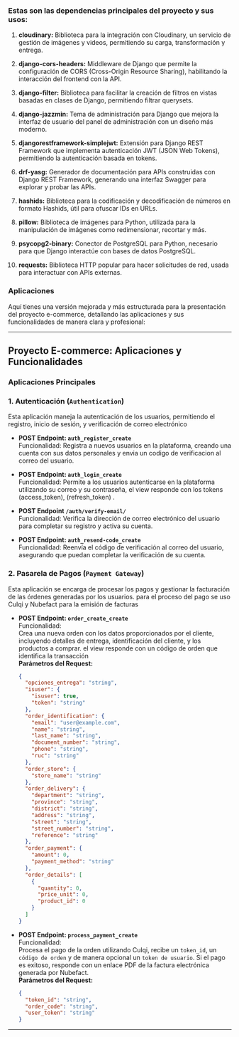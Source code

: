 

### Estas son las dependencias principales del proyecto y sus usos:

1. **cloudinary:** Biblioteca para la integración con Cloudinary, un servicio de gestión de imágenes y videos, permitiendo su carga, transformación y entrega.

2. **django-cors-headers:** Middleware de Django que permite la configuración de CORS (Cross-Origin Resource Sharing), habilitando la interacción del frontend con la API. 

3. **django-filter:** Biblioteca para facilitar la creación de filtros en vistas basadas en clases de Django, permitiendo filtrar querysets. 

4. **django-jazzmin:** Tema de administración para Django que mejora la interfaz de usuario del panel de administración con un diseño más moderno. 

5. **djangorestframework-simplejwt:** Extensión para Django REST Framework que implementa autenticación JWT (JSON Web Tokens), permitiendo la autenticación basada en tokens. 

6. **drf-yasg:** Generador de documentación para APIs construidas con Django REST Framework, generando una interfaz Swagger para explorar y probar las APIs. 

7. **hashids:** Biblioteca para la codificación y decodificación de números en formato Hashids, útil para ofuscar IDs en URLs. 

8. **pillow:** Biblioteca de imágenes para Python, utilizada para la manipulación de imágenes como redimensionar, recortar y más.

9. **psycopg2-binary:** Conector de PostgreSQL para Python, necesario para que Django interactúe con bases de datos PostgreSQL. 

10. **requests:** Biblioteca HTTP popular para hacer solicitudes de red, usada para interactuar con APIs externas.


### Aplicaciones
Aquí tienes una versión mejorada y más estructurada para la presentación del proyecto e-commerce, detallando las aplicaciones y sus funcionalidades de manera clara y profesional:

---

## Proyecto E-commerce: Aplicaciones y Funcionalidades

### Aplicaciones Principales

### 1. **Autenticación (`Authentication`)**
Esta aplicación maneja la autenticación de los usuarios, permitiendo el registro, inicio de sesión, y verificación de correo electrónico

- **POST Endpoint: `auth_register_create`**  
  Funcionalidad: Registra a nuevos usuarios en la plataforma, creando una cuenta con sus datos personales y envia un codigo de verificacion al correo del usuario.

- **POST Endpoint: `auth_login_create`**  
  Funcionalidad: Permite a los usuarios autenticarse en la plataforma utilizando su correo y su contraseña, el view responde con los tokens (access_token), (refresh_token) .

- **POST Endpoint `/auth/verify-email/`**  
  Funcionalidad: Verifica la dirección de correo electrónico del usuario para completar su registro y activa su cuenta.

- **POST Endpoint: `auth_resend-code_create`**  
  Funcionalidad: Reenvía el código de verificación al correo del usuario, asegurando que puedan completar la verificación de su cuenta.


### 2. **Pasarela de Pagos (`Payment Gateway`)**
Esta aplicación se encarga de procesar los pagos y gestionar la facturación de las órdenes generadas por los usuarios. para el proceso del pago se uso Culqi y Nubefact para la emisión de facturas

- **POST Endpoint: `order_create_create`**  
  Funcionalidad:  
  Crea una nueva orden con los datos proporcionados por el cliente, incluyendo detalles de entrega, identificación del cliente, y los productos a comprar. el view responde con un código de orden que identifica la transacción  
  **Parámetros del Request:**
  ```json
  {
    "opciones_entrega": "string",
    "isuser": {
      "isuser": true,
      "token": "string"
    },
    "order_identification": {
      "email": "user@example.com",
      "name": "string",
      "last_name": "string",
      "document_number": "string",
      "phone": "string",
      "ruc": "string"
    },
    "order_store": {
      "store_name": "string"
    },
    "order_delivery": {
      "department": "string",
      "province": "string",
      "district": "string",
      "address": "string",
      "street": "string",
      "street_number": "string",
      "reference": "string"
    },
    "order_payment": {
      "amount": 0,
      "payment_method": "string"
    },
    "order_details": [
      {
        "quantity": 0,
        "price_unit": 0,
        "product_id": 0
      }
    ]
  }
  ```

- **POST Endpoint: `process_payment_create`**  
  Funcionalidad:  
  Procesa el pago de la orden utilizando Culqi, recibe un `token_id`, un `código de orden` y de manera opcional un `token de usuario`. Si el pago es exitoso, responde con un enlace PDF de la factura electrónica generada por Nubefact.  
  **Parámetros del Request:**
  ```json
  {
    "token_id": "string",
    "order_code": "string",
    "user_token": "string"
  }
  ```
---

